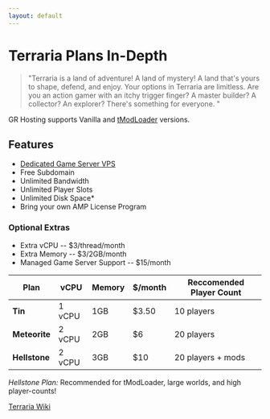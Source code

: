 ```yaml
---
layout: default
---
```

# Terraria Plans In-Depth
> "Terraria is a land of adventure! A land of mystery! A land that's yours to shape, defend, and enjoy. Your options in Terraria are limitless. Are you an action gamer with an itchy trigger finger? A master builder? A collector? An explorer? There's something for everyone. "

GR Hosting supports Vanilla and [tModLoader](https://github.com/tModLoader/tModLoader) versions.

## Features
- [Dedicated Game Server VPS](https://www.turnkeylinux.org/gameserver)
- Free Subdomain
- Unlimited Bandwidth
- Unlimited Player Slots
- Unlimited Disk Space* 
- Bring your own AMP License Program

### Optional Extras
- Extra vCPU -- $3/thread/month
- Extra Memory -- $3/2GB/month
- Managed Game Server Support -- $15/month

|**Plan**     | vCPU   | Memory | $/month | Reccomended Player Count | 
| ---         | ---    | ---    | ---   | ---        |
|**Tin**      | 1 vCPU | 1GB | $3.50 | 10 players | 
|**Meteorite**| 2 vCPU | 2GB | $6    | 20 players | 
|**Hellstone**| 2 vCPU | 3GB | $10   | 20 players + mods | 

_Hellstone Plan:_ Recommended for tModLoader, large worlds, and high player-counts!    

[Terraria Wiki](https://terraria.fandom.com/wiki/Terraria_Wiki)